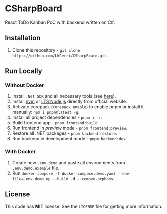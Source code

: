 # CSharpBoard

React ToDo Kanban PoC with backend written on C#.

## Installation

1. Clone this repository - `git clone https://github.com/LWJerri/CSharpBoard.git`.

## Run Locally

### Without Docker

1. Install `.Net SDK` and all necessary tools (see [here](https://code.visualstudio.com/docs/csharp/get-started)).
2. Install [nvm](https://github.com/nvm-sh/nvm) or [LTS Node.js](https://nodejs.org) directly from official website.
3. Activate corepack (`corepack enable`) to enable pnpm or install it manually: `npm i pnpm@latest -g`.
4. Install all project dependencies - `pnpm i -r`.
5. Build frontend app - `pnpm frontend:build`.
6. Run frontend in _preview_ mode - `pnpm frontend:preview`.
7. Restore all .NET packages - `pnpm backend:restore`.
8. Run backend in development mode - `pnpm backend:dev`.

### With Docker

1. Create new `.env.demo` and paste all environments from `.env.demo.example` file.
1. Run `docker-compose -f docker-compose.demo.yaml --env-file=.env.demo up --build -d --remove-orphans`.

## License

This code has **MIT** license. See the `LICENSE` file for getting more information.

